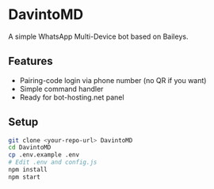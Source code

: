 # DavintoMD

A simple WhatsApp Multi-Device bot based on Baileys.

## Features
- Pairing-code login via phone number (no QR if you want)
- Simple command handler
- Ready for bot-hosting.net panel

## Setup

```bash
git clone <your-repo-url> DavintoMD
cd DavintoMD
cp .env.example .env
# Edit .env and config.js
npm install
npm start

